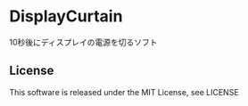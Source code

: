 DisplayCurtain
==============

10秒後にディスプレイの電源を切るソフト


License
--------------

This software is released under the MIT License, see LICENSE
